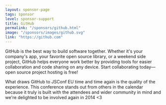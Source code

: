 ```yaml
---
layout: sponsor-page
tags: sponsor
level: sponsor-support
title: GitHub
permalink: "/sponsors/github.html"
image: "/sponsors/images/github.svg"
link: "https://github.com"
---
```


GitHub is the best way to build software together. Whether it's your company's app, your favorite open source library, or a weekend side project, GitHub helps everyone work better by providing tools for easier collaboration and code sharing on any device. Start collaborating today—open source project hosting is free!

What draws GitHub to JSConf EU time and time again is the quality of the experience. This conference stands out from others in the calendar because it truly is built with the attendees and wider community in mind and we're delighted to be involved again in 2014 &lt;3
